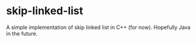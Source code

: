 # skip-linked-list
A simple implementation of skip linked list in C++ (for now). Hopefully Java in the future.
